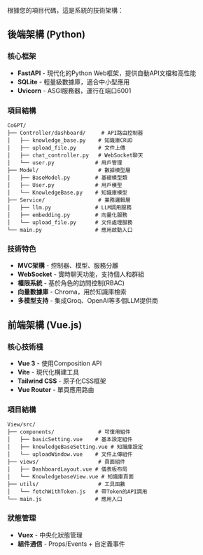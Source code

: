 根據您的項目代碼，這是系統的技術架構：

## 後端架構 (Python)

### 核心框架
- **FastAPI** - 現代化的Python Web框架，提供自動API文檔和高性能
- **SQLite** - 輕量級數據庫，適合中小型應用
- **Uvicorn** - ASGI服務器，運行在端口6001

### 項目結構
```
CoGPT/
├── Controller/dashboard/     # API路由控制器
│   ├── knowledge_base.py    # 知識庫CRUD
│   ├── upload_file.py       # 文件上傳
│   ├── chat_controller.py   # WebSocket聊天
│   └── user.py             # 用戶管理
├── Model/                   # 數據模型層
│   ├── BaseModel.py        # 基礎模型類
│   ├── User.py             # 用戶模型
│   └── KnowledgeBase.py    # 知識庫模型
├── Service/                 # 業務邏輯層
│   ├── llm.py              # LLM調用服務
│   ├── embedding.py        # 向量化服務
│   └── upload_file.py      # 文件處理服務
└── main.py                 # 應用啟動入口
```

### 技術特色
- **MVC架構** - 控制器、模型、服務分離
- **WebSocket** - 實時聊天功能，支持個人和群組
- **權限系統** - 基於角色的訪問控制(RBAC)
- **向量數據庫** - Chroma，用於知識庫檢索
- **多模型支持** - 集成Groq、OpenAI等多個LLM提供商

## 前端架構 (Vue.js)

### 核心技術棧
- **Vue 3** - 使用Composition API
- **Vite** - 現代化構建工具
- **Tailwind CSS** - 原子化CSS框架
- **Vue Router** - 單頁應用路由

### 項目結構
```
View/src/
├── components/              # 可復用組件
│   ├── basicSetting.vue    # 基本設定組件
│   ├── knowledgeBaseSetting.vue # 知識庫設定
│   └── uploadWindow.vue    # 文件上傳組件
├── views/                   # 頁面組件
│   ├── DashboardLayout.vue # 儀表板布局
│   └── KnowledgebaseView.vue # 知識庫頁面
├── utils/                   # 工具函數
│   └── fetchWithToken.js   # 帶Token的API調用
└── main.js                 # 應用入口
```

### 狀態管理
- **Vuex** - 中央化狀態管理
- **組件通信** - Props/Events + 自定義事件

